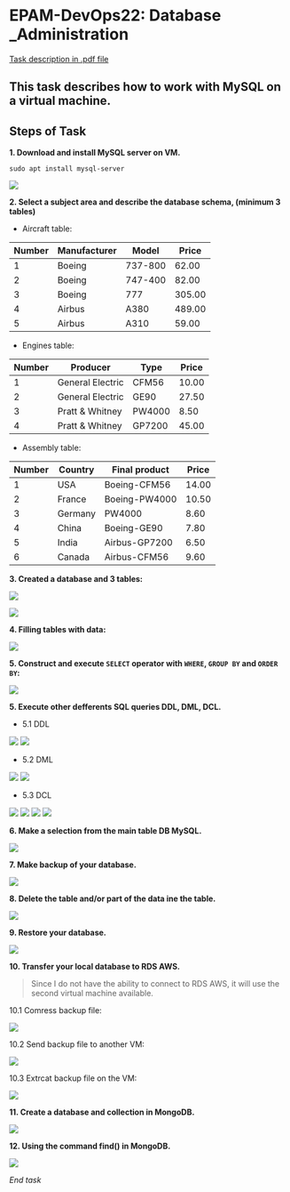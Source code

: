 # EPAM-DevOps22: Database _Administration

[Task description in .pdf file](/Database_Administration_task.pdf)

## This task describes how to work with MySQL on a virtual machine.

## Steps of Task
**1. Download and install MySQL server on VM.**
```
sudo apt install mysql-server
```
![](/Database%20_Administration/Screens/MySql-version.png)

**2. Select a subject area and describe the database schema, (minimum 3 tables)**

- Aircraft table:

| Number |Manufacturer | Model | Price |
| ---------| ------------- | ----------| ----------|
| 1 | Boeing | 737-800 | 62.00 |
| 2 | Boeing | 747-400 | 82.00 |
| 3 | Boeing | 777 | 305.00 |
| 4 | Airbus | A380 | 489.00 |
| 5 | Airbus | A310 | 59.00 |

- Engines table:

| Number |Producer | Type | Price |
| ---------| ------------- | ----------| ----------|
| 1 | General Electric | CFM56  | 10.00 |
| 2 | General Electric | GE90 | 27.50 |
| 3 | Pratt & Whitney  | PW4000 | 8.50 |
| 4 | Pratt & Whitney  | GP7200  | 45.00 |

- Assembly table:

| Number |Country | Final product | Price |
| ---------| ------------- | ----------| ----------|
| 1 | USA | Boeing-CFM56   | 14.00 |
| 2 | France | Boeing-PW4000 | 10.50 |
| 3 | Germany  | PW4000 | 8.60 |
| 4 | China  | Boeing-GE90  | 7.80 |
| 5 | India  | Airbus-GP7200  | 6.50 |
| 6 | Canada  | Airbus-CFM56   | 9.60 |

**3. Created a database and 3 tables:**

![](/Database%20_Administration/Screens/Create%20Database.png)

![](/Database%20_Administration/Screens/Create%20table.png)

**4. Filling tables with data:**

![](/Database%20_Administration/Screens/Filling%20tables.png)

**5. Construct and execute `SELECT` operator with `WHERE`, `GROUP BY` and `ORDER BY`:**

![](/Database%20_Administration/Screens/Work%20with%20tables.png)

**5. Execute other defferents SQL queries DDL, DML, DCL.**

- 5.1 DDL

![](/Database%20_Administration/Screens/DDl-1st.png)
![](/Database%20_Administration/Screens/DDl-2nd.png)

- 5.2 DML

![](/Database%20_Administration/Screens/DMl-1st.png)
![](/Database%20_Administration/Screens/DMl-2nd.png)

- 5.3 DCL

![](/Database%20_Administration/Screens/DCL-1.png)
![](/Database%20_Administration/Screens/DCL-2.png)
![](/Database%20_Administration/Screens/DCL-3.png)
![](/Database%20_Administration/Screens/DCL-4.png)

**6. Make a selection from the main table DB MySQL.**

![](/Database%20_Administration/Screens/DM%20MySQL.png)

**7. Make backup of your database.**

![](/Database%20_Administration/Screens/BackUp%20databases.png)

**8. Delete the table and/or part of the data ine the table.**

![](/Database%20_Administration/Screens/Change%20table.png)

**9. Restore your database.**

![](/Database%20_Administration/Screens/Restore%20table.png)

**10. Transfer your local database to RDS AWS.**
> Since I do not have the ability to connect to RDS AWS, it will use the second virtual machine available.

10.1 Comress backup file: 

![](/Database%20_Administration/Screens/Compress%20backup.png)

10.2 Send backup file to another VM: 

![](/Database%20_Administration/Screens/send%20backup.png)

10.3 Extrcat backup file on the VM: 

![](/Database%20_Administration/Screens/Extract%20backup.png) 

**11. Create a database and collection in MongoDB.**

![](/Database%20_Administration/Screens/Create%20a%20database%20and%20collection%20in%20Mongo.png)

**12. Using the command find() in MongoDB.**

![](/Database%20_Administration/Screens/Comand-find.png)

*End task*
